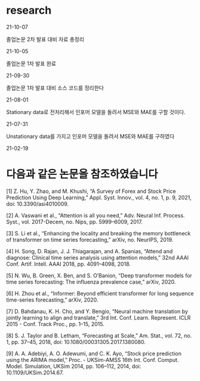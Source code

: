 # research

21-10-07

졸업논문 2차 발표 대비 자료 총정리

21-10-05

졸업논문 1차 발표 완료

21-09-30

졸업논문 1차 발표 대비 소스 코드를 정리한다

21-08-01

Stationary data로 전처리해서 인포머 모델을 돌려서 MSE와 MAE를 구할 것이다. 

21-07-31 

Unstationary data를 가지고 인포머 모델을 돌려서 MSE와 MAE를 구하였다

21-02-19

# 다음과 같은 논문을 참조하였습니다


[1]	Z. Hu, Y. Zhao, and M. Khushi, “A Survey of Forex and Stock Price Prediction Using Deep Learning,” Appl. Syst. Innov., vol. 4, no. 1, p. 9, 2021, doi: 10.3390/asi4010009.

[2]	A. Vaswani et al., “Attention is all you need,” Adv. Neural Inf. Process. Syst., vol. 2017-Decem, no. Nips, pp. 5999–6009, 2017.

[3]	S. Li et al., “Enhancing the locality and breaking the memory bottleneck of transformer on time series forecasting,” arXiv, no. NeurIPS, 2019.

[4]	H. Song, D. Rajan, J. J. Thiagarajan, and A. Spanias, “Attend and diagnose: Clinical time series analysis using attention models,” 32nd AAAI Conf. Artif. Intell. AAAI 2018, pp. 4091–4098, 2018.

[5]	N. Wu, B. Green, X. Ben, and S. O’Banion, “Deep transformer models for time series forecasting: The influenza prevalence case,” arXiv, 2020.

[6]	H. Zhou et al., “Informer: Beyond efficient transformer for long sequence time-series forecasting,” arXiv, 2020.

[7]	D. Bahdanau, K. H. Cho, and Y. Bengio, “Neural machine translation by jointly learning to align and translate,” 3rd Int. Conf. Learn. Represent. ICLR 2015 - Conf. Track Proc., pp. 1–15, 2015.

[8]	S. J. Taylor and B. Letham, “Forecasting at Scale,” Am. Stat., vol. 72, no. 1, pp. 37–45, 2018, doi: 10.1080/00031305.2017.1380080.

[9]	A. A. Adebiyi, A. O. Adewumi, and C. K. Ayo, “Stock price prediction using the ARIMA model,” Proc. - UKSim-AMSS 16th Int. Conf. Comput. Model. Simulation, UKSim 2014, pp. 106–112, 2014, doi: 10.1109/UKSim.2014.67.
